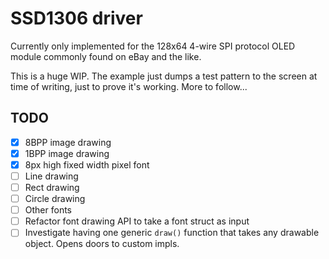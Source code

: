 # SSD1306 driver

Currently only implemented for the 128x64 4-wire SPI protocol OLED module commonly found on eBay and the like.

This is a huge WIP. The example just dumps a test pattern to the screen at time of writing, just to prove it's working. More to follow...

## TODO

- [x] 8BPP image drawing
- [x] 1BPP image drawing
- [x] 8px high fixed width pixel font
- [ ] Line drawing
- [ ] Rect drawing
- [ ] Circle drawing
- [ ] Other fonts
- [ ] Refactor font drawing API to take a font struct as input
- [ ] Investigate having one generic `draw()` function that takes any drawable object. Opens doors to custom impls.